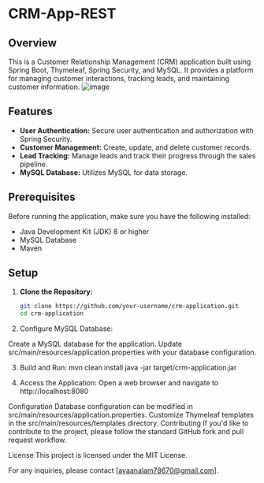 # CRM-App-REST

## Overview

This is a Customer Relationship Management (CRM) application built using Spring Boot, Thymeleaf, Spring Security, and MySQL. It provides a platform for managing customer interactions, tracking leads, and maintaining customer information.
![image](https://github.com/ayaan07alam/CRM-App-REST/assets/77435615/ef9f564f-f247-4bc0-b201-1eef8e6565c1)


## Features

- **User Authentication:** Secure user authentication and authorization with Spring Security.
- **Customer Management:** Create, update, and delete customer records.
- **Lead Tracking:** Manage leads and track their progress through the sales pipeline.
- **MySQL Database:** Utilizes MySQL for data storage.

## Prerequisites

Before running the application, make sure you have the following installed:

- Java Development Kit (JDK) 8 or higher
- MySQL Database
- Maven

## Setup

1. **Clone the Repository:**
   ```bash
   git clone https://github.com/your-username/crm-application.git
   cd crm-application

2. Configure MySQL Database:

Create a MySQL database for the application.
Update src/main/resources/application.properties with your database configuration.

3. Build and Run:
   mvn clean install
   java -jar target/crm-application.jar

4. Access the Application:
Open a web browser and navigate to http://localhost:8080

Configuration
Database configuration can be modified in src/main/resources/application.properties.
Customize Thymeleaf templates in the src/main/resources/templates directory.
Contributing
If you'd like to contribute to the project, please follow the standard GitHub fork and pull request workflow.

License
This project is licensed under the MIT License.

For any inquiries, please contact [ayaanalam78670@gmail.com].



